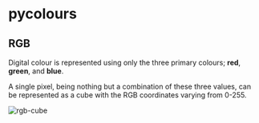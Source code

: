 # pycolours

##  RGB

Digital colour is represented using only the three primary colours; **red**, **green**, and **blue**.

A single pixel, being nothing but a combination of these three values, can be represented as a cube with the RGB coordinates varying from 0-255.

![rgb-cube](https://i.stack.imgur.com/CrcfM.png)
